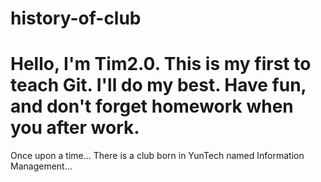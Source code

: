 # history-of-club
Hello, I'm Tim2.0.
This is my first to teach Git.
I'll do my best.
Have fun, and don't forget homework when you after work.
================================
Once upon a time...
There is a club born in YunTech named Information Management...
